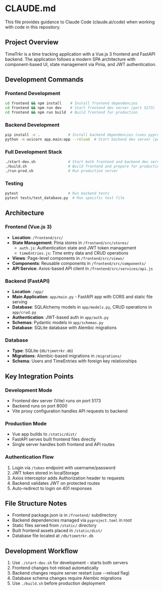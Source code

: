 # CLAUDE.md

This file provides guidance to Claude Code (claude.ai/code) when working with code in this repository.

## Project Overview

TimeTrkr is a time tracking application with a Vue.js 3 frontend and FastAPI backend. The application follows a modern SPA architecture with component-based UI, state management via Pinia, and JWT authentication.

## Development Commands

### Frontend Development
```bash
cd frontend && npm install    # Install frontend dependencies
cd frontend && npm run dev    # Start frontend dev server (port 5173)
cd frontend && npm run build  # Build frontend for production
```

### Backend Development
```bash
pip install -e .             # Install backend dependencies (uses pyproject.toml)
python -m uvicorn app.main:app --reload  # Start backend dev server (port 8000)
```

### Full Development Stack
```bash
./start-dev.sh               # Start both frontend and backend dev servers
./build.sh                   # Build frontend and prepare for production
./run-prod.sh                # Run production server
```

### Testing
```bash
pytest                       # Run backend tests
pytest tests/test_database.py  # Run specific test file
```

## Architecture

### Frontend (Vue.js 3)
- **Location**: `/frontend/src/`
- **State Management**: Pinia stores in `/frontend/src/stores/`
  - `auth.js`: Authentication state and JWT token management
  - `timeEntries.js`: Time entry data and CRUD operations
- **Views**: Page-level components in `/frontend/src/views/`
- **Components**: Reusable components in `/frontend/src/components/`
- **API Service**: Axios-based API client in `/frontend/src/services/api.js`

### Backend (FastAPI)
- **Location**: `/app/`
- **Main Application**: `app/main.py` - FastAPI app with CORS and static file serving
- **Database**: SQLAlchemy models in `app/models.py`, CRUD operations in `app/crud.py`
- **Authentication**: JWT-based auth in `app/auth.py`
- **Schemas**: Pydantic models in `app/schemas.py`
- **Database**: SQLite database with Alembic migrations

### Database
- **Type**: SQLite (`db/timetrkr.db`)
- **Migrations**: Alembic-based migrations in `/migrations/`
- **Schema**: Users and TimeEntries with foreign key relationships

## Key Integration Points

### Development Mode
- Frontend dev server (Vite) runs on port 5173
- Backend runs on port 8000
- Vite proxy configuration handles API requests to backend

### Production Mode
- Vue app builds to `/static/dist/`
- FastAPI serves built frontend files directly
- Single server handles both frontend and API routes

### Authentication Flow
1. Login via `/token` endpoint with username/password
2. JWT token stored in localStorage
3. Axios interceptor adds Authorization header to requests
4. Backend validates JWT on protected routes
5. Auto-redirect to login on 401 responses

## File Structure Notes

- Frontend package.json is in `/frontend/` subdirectory
- Backend dependencies managed via `pyproject.toml` in root
- Static files served from `/static/` directory
- Built frontend assets placed in `/static/dist/`
- Database file located at `/db/timetrkr.db`

## Development Workflow

1. Use `./start-dev.sh` for development - starts both servers
2. Frontend changes hot-reload automatically
3. Backend changes require server restart (use --reload flag)
4. Database schema changes require Alembic migrations
5. Use `./build.sh` before production deployment
